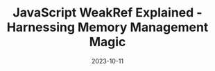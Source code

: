 ---
date: 2023-10-11
tags: js, ts, weakref, weakrefs
name: Youtube
url: https://www.youtube.com/watch?v=-rN03KAHGC4
type: video
title: JavaScript WeakRef Explained - Harnessing Memory Management Magic
slides_url:
recording_url: https://www.youtube.com/watch?v=-rN03KAHGC4
city:
country:
country_code:
language: English
---